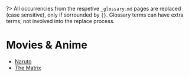 ?> All occurrencies from the respetive `_glossary.md` pages are replaced (case sensitive), only if sorrounded by `{}`. Glossary terms can have extra terms, not involved into the replace process.

# Movies & Anime

- [Naruto](naruto/index)
- [The Matrix](matrix/index)
